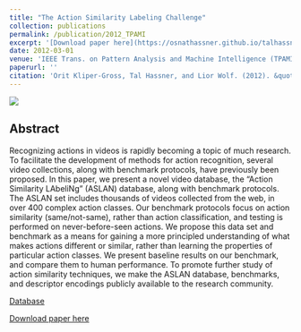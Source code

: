 ```yaml
---
title: "The Action Similarity Labeling Challenge"
collection: publications
permalink: /publication/2012_TPAMI
excerpt: '[Download paper here](https://osnathassner.github.io/talhassner/files/ActionSimilarityLabelingChallenge_TPAMI_2012.pdf)'
date: 2012-03-01
venue: 'IEEE Trans. on Pattern Analysis and Machine Intelligence (TPAMI), 34(3)'
paperurl: ''
citation: 'Orit Kliper-Gross, Tal Hassner, and Lior Wolf. (2012). &quot;The Action Similarity Labeling Challenge.&quot; <i>IEEE Trans. on Pattern Analysis and Machine Intelligence (TPAMI), 34(3)</i>.'
---
```


<img src='https://osnathassner.github.io/talhassner/images/Action Similarity Labeling Challenge - Icon.jpg'>

Abstract
------
Recognizing actions in videos is rapidly becoming a topic of much research. To facilitate the development of methods for action recognition, several video collections, along with benchmark protocols, have previously been proposed. In this paper, we present a novel video database, the “Action Similarity LAbeliNg” (ASLAN) database, along with benchmark protocols. The ASLAN set includes thousands of videos collected from the web, in over 400 complex action classes. Our benchmark protocols focus on action similarity (same/not-same), rather than action classification, and testing is performed on never-before-seen actions. We propose this data set and benchmark as a means for gaining a more principled understanding of what makes actions different or similar, rather than learning the properties of particular action classes. We present baseline results on our benchmark, and compare them to human performance. To promote further study of action similarity techniques, we make the ASLAN database, benchmarks, and descriptor encodings publicly available to the research community.


[Database](https://www.openu.ac.il/home/hassner/data/ASLAN/ASLAN.html)

[Download paper here](https://osnathassner.github.io/talhassner/files/ActionSimilarityLabelingChallenge_TPAMI_2012.pdf)
